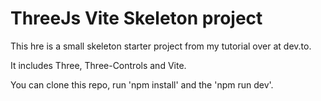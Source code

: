 # ThreeJs Vite Skeleton project

This hre is a small skeleton starter project from my tutorial over at dev.to.

It includes Three, Three-Controls and Vite.

You can clone this repo, run 'npm install' and the 'npm run dev'.